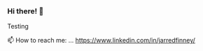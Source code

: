 ### Hi there! 👋

Testing
<!--
**JarredKF/JarredKF** is a ✨ _special_ ✨ repository because its `README.md` (this file) appears on your GitHub profile.

Here are some ideas to get you started:


- 🔭 I’m currently working on ...
- 🌱 I’m currently learning ...
- 👯 I’m looking to collaborate on ...
- 🤔 I’m looking for help with ...
- 💬 Ask me about ...
 📫 How to reach me: ...
 https://www.linkedin.com/in/jarredfinney/
- 😄 Pronouns: ...
- ⚡ Fun fact: ...
-->

 📫 How to reach me: ...
 https://www.linkedin.com/in/jarredfinney/
